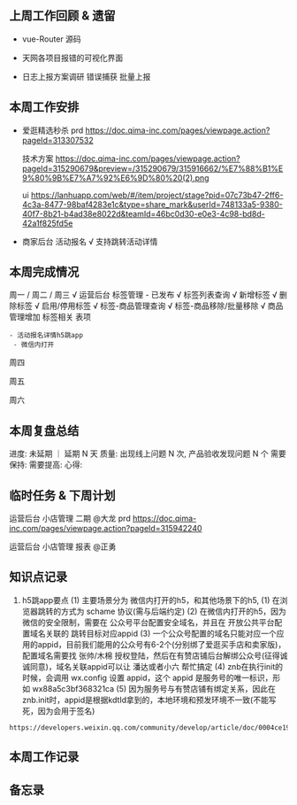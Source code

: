 ## 上周工作回顾 & 遗留
  - vue-Router 源码
  - 天网各项目报错的可视化界面

  - 日志上报方案调研
    错误捕获
    批量上报

## 本周工作安排
  - 爱逛精选秒杀 
    prd https://doc.qima-inc.com/pages/viewpage.action?pageId=313307532

    技术方案 https://doc.qima-inc.com/pages/viewpage.action?pageId=315290679&preview=/315290679/315916662/%E7%88%B1%E9%80%9B%E7%A7%92%E6%9D%80%20(2).png

    ui https://lanhuapp.com/web/#/item/project/stage?pid=07c73b47-2ff6-4c3a-8477-98baf4283e1c&type=share_mark&userId=748133a5-9380-40f7-8b21-b4ad38e8022d&teamId=46bc0d30-e0e3-4c98-bd8d-42a1f825fd5e

  - 商家后台 活动报名
     √ 支持跳转活动详情

## 本周完成情况
  周一 / 周二 / 周三
    √ 运营后台 标签管理 - 已发布
      √ 标签列表查询
      √ 新增标签
      √ 删除标签
      √ 启用/停用标签
      √ 标签-商品管理查询
      √ 标签-商品移除/批量移除
      √ 商品管理增加 标签相关 表项
    
    - 活动报名详情h5跳app
     - 微信内打开

  周四 
   
  周五

  周六
    
## 本周复盘总结
  进度: 未延期 ｜ 延期 N 天
  质量: 出现线上问题 N 次, 产品验收发现问题 N 个
  需要保持:
  需要提高:
  心得:

## 临时任务 & 下周计划
  运营后台 小店管理 二期 @大龙
    prd https://doc.qima-inc.com/pages/viewpage.action?pageId=315942240
    
  运营后台 小店管理 报表 @正勇
  
## 知识点记录
  1. h5跳app要点
    (1) 主要场景分为 微信内打开的h5，和其他场景下的h5,
    (1) 在浏览器跳转的方式为 schame 协议(需与后端约定)
    (2) 在微信内打开的h5，因为微信的安全限制，需要在 公众号平台配置安全域名，并且在 开放公共平台配置域名关联的 跳转目标对应appid
    (3) 一个公众号配置的域名只能对应一个应用的appid，目前我们能用的公众号有6-2个(分别绑了爱逛买手店和卖家版)，配置域名需要找 张帅/木棉 授权登陆，然后在有赞店铺后台解绑公众号(征得诚诚同意)，域名关联appid可以让 潘达或者小六 帮忙搞定
    (4) znb在执行init的时候，会调用 wx.config 设置 appid，这个 appid 是服务号的唯一标识，形如 wx88a5c3bf368321ca
    (5) 因为服务号与有赞店铺有绑定关系，因此在znb.init时，appid是根据kdtId拿到的，本地环境和预发环境不一致(不能写死，因为会用于签名)

    https://developers.weixin.qq.com/community/develop/article/doc/0004ce19a04320850a5a114ab5b013
  
## 本周工作记录
  
## 备忘录
